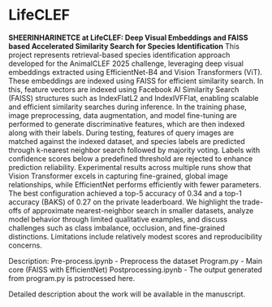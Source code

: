 # LifeCLEF
**SHEERINHARINETCE at LifeCLEF: Deep Visual Embeddings and FAISS based Accelerated Similarity Search for Species Identification**
This project represents retrieval-based species identification approach developed for the AnimalCLEF 2025 challenge, leveraging deep visual embeddings extracted using EfficientNet-B4 and Vision Transformers (ViT). These embeddings are indexed using FAISS for efficient similarity search. In this, feature vectors are indexed using Facebook AI Similarity Search (FAISS) structures such as IndexFlatL2 and IndexIVFFlat, enabling scalable and efficient similarity searches during inference. In the training phase, image preprocessing, data augmentation, and model fine-tuning are performed to generate discriminative features, which are then indexed along with their labels. During testing, features of query images are matched against the indexed dataset, and species labels are predicted through k-nearest neighbor search followed by majority voting. Labels with confidence scores below a predefined threshold are rejected to enhance prediction reliability. Experimental results across multiple runs show that Vision Transformer excels in capturing fine-grained, global image relationships, while EfficientNet performs efficiently with fewer parameters. The best configuration achieved a top-5 accuracy of 0.34 and a top-1 accuracy (BAKS) of 0.27 on the private leaderboard. We highlight the trade-offs of approximate nearest-neighbor search in smaller datasets, analyze model behavior through limited qualitative examples, and discuss challenges such as class imbalance, occlusion, and fine-grained distinctions. Limitations include relatively modest scores and reproducibility concerns. 


Description:
Pre-process.ipynb - Preprocess the dataset
Program.py - Main core (FAISS with EfficientNet)
Postprocessing.ipynb - The output generated from program.py is pstrocessed here.

Detailed description about the work will be available in the manuscript.
